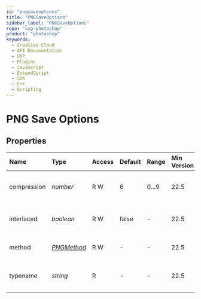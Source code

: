 ```yaml
---
id: "pngsaveoptions"
title: "PNGSaveOptions"
sidebar_label: "PNGSaveOptions"
repo: "uxp-photoshop"
product: "photoshop"
keywords:
  - Creative Cloud
  - API Documentation
  - UXP
  - Plugins
  - JavaScript
  - ExtendScript
  - SDK
  - C++
  - Scripting
---
```


# PNG Save Options

## Properties

| Name | Type | Access | Default | Range | Min Version | Description |
| :------ | :------ | :------ | :------ | :------ | :------ | :------ |
| compression | *number* | R W | 6 | 0...9 | 22.5 | The compression value to be used when method &#x3D; PNGMethod.QUICK |
| interlaced | *boolean* | R W | false | - | 22.5 | True to interlace rows when method &#x3D; PNGMethod.QUICK |
| method | [*PNGMethod*](/ps_reference/modules/constants/#pngmethod) | R W | - | - | 22.5 | PNG File Size optimization method. |
| typename | *string* | R | - | - | 22.5 | The class name of the referenced object: *&quot;PNGSaveOptions&quot;*. |

